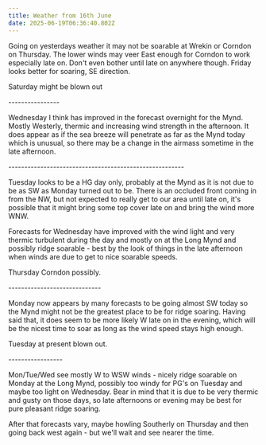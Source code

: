 ```yaml
---
title: Weather from 16th June
date: 2025-06-19T06:36:40.802Z
---
```

Going on yesterdays weather it may not be soarable at Wrekin or Corndon on Thursday.  The lower winds may veer East enough for Corndon to work especially late on.  Don't even bother until late on anywhere though.  Friday looks better for soaring, SE direction.

Saturday might be blown out

\----------------

Wednesday I think has improved in the forecast overnight for the Mynd.  Mostly Westerly, thermic and increasing wind strength in the afternoon.  It does appear as if the sea breeze will penetrate as far as the Mynd today which is unusual, so there may be a change in the airmass sometime in the late afternoon.

\-------------------------------------------------------

Tuesday looks to be a HG day only, probably at the Mynd as it is not due to be as SW as Monday turned out to be.  There is an occluded front coming in from the NW, but not expected to really get to our area until late on, it's possible that it might bring some top cover late on and bring the wind more WNW.

Forecasts for Wednesday have improved with the wind light and very thermic turbulent during the day and mostly on at the Long Mynd  and possibly ridge soarable - best by the look of things in the late afternoon when winds are due to get to nice soarable speeds.

Thursday Corndon possibly.

\-----------------------------

Monday now appears by many forecasts to be going almost SW today so the Mynd might not be the greatest place to be for ridge soaring.  Having said that, it does seem to be more likely W late on in the evening, which will be the nicest time to soar as long as the wind speed stays high enough.

Tuesday at present blown out.

\-----------------

Mon/Tue/Wed see mostly W to WSW winds - nicely ridge soarable on Monday at the Long Mynd, possibly too windy for PG's on Tuesday and maybe too light on Wednesday.  Bear in mind that it is due to be very thermic and gusty on those days, so late afternoons or evening may be best for pure pleasant ridge soaring.

After that forecasts vary, maybe howling Southerly on Thursday and then going back west again - but we'll wait and see nearer the time.